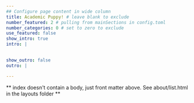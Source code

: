 ```yaml
---
## Configure page content in wide column
title: Academic Puppy! # leave blank to exclude
number_featured: 2 # pulling from mainSections in config.toml
number_categories: 0 # set to zero to exclude
use_featured: false
show_intro: true
intro: |

  
show_outro: false
outro: |

---
```


** index doesn't contain a body, just front matter above.
See about/list.html in the layouts folder **